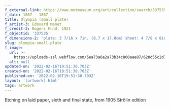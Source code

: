 ```yaml
---
f_external-link: https://www.metmuseum.org/art/collection/search/337535
f_date: 1867 - 1867
title: Olympia (small plate)
f_artist-3: Edouard Manet
f_credit-2: Rogers Fund, 1921
f_objectid: '337535'
f_dimensions-2: 'plate: 3 7/16 x 7in. (8.7 x 17.8cm) sheet: 4 7/8 x 8in. (12.4 x 20.3cm)'
slug: olympia-small-plate
f_image:
  url: >-
    https://uploads-ssl.webflow.com/5ea73a6a2a73b34c800aae87/620d55c2d723877bd96444d6_DP815246.jpeg
  alt: null
updated-on: '2022-02-16T19:51:30.703Z'
created-on: '2022-02-16T19:51:30.703Z'
published-on: '2022-02-16T19:51:30.703Z'
layout: '[artwork].html'
tags: artwork
---
```


Etching on laid paper, sixth and final state, from 1905 Strölin edition
